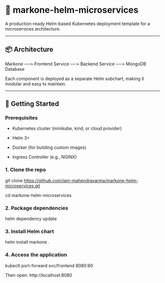 # 🚀 markone-helm-microservices

A production-ready Helm-based Kubernetes deployment template for a microservices architecture.

---

## 📦 Architecture

Markone
──> Frontend Service 
──> Backend Service
──> MongoDB Database


Each component is deployed as a separate Helm subchart, making it modular and easy to maintain.

---

## 🚀 Getting Started

### Prerequisites

- Kubernetes cluster (minikube, kind, or cloud provider)

- Helm 3+

- Docker (for building custom images)

- Ingress Controller (e.g., NGINX)

### 1. Clone the repo

git clone https://github.com/iam-mahendravarma/markone-helm-microservices.git

cd markone-helm-microservices

### 2. Package dependencies

helm dependency update

### 3. Install Helm chart

helm install markone .

### 4. Access the application

kubectl port-forward svc/frontend 8080:80

Then open: http://localhost:8080
 
